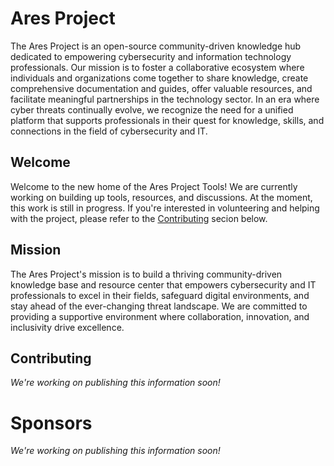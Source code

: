 # Ares Project
The Ares Project is an open-source community-driven knowledge hub dedicated to empowering cybersecurity and information technology professionals. Our mission is to foster a collaborative ecosystem where individuals and organizations come together to share knowledge, create comprehensive documentation and guides, offer valuable resources, and facilitate meaningful partnerships in the technology sector. In an era where cyber threats continually evolve, we recognize the need for a unified platform that supports professionals in their quest for knowledge, skills, and connections in the field of cybersecurity and IT.

## Welcome
Welcome to the new home of the Ares Project Tools! We are currently working on building up tools, resources, and discussions. At the moment, this work is still in progress. If you're interested in volunteering and helping with the project, please refer to the [Contributing](https://github.com/aresproject-io#contributing) secion below.

## Mission
The Ares Project's mission is to build a thriving community-driven knowledge base and resource center that empowers cybersecurity and IT professionals to excel in their fields, safeguard digital environments, and stay ahead of the ever-changing threat landscape. We are committed to providing a supportive environment where collaboration, innovation, and inclusivity drive excellence.

## Contributing
_We're working on publishing this information soon!_

# Sponsors
_We're working on publishing this information soon!_
